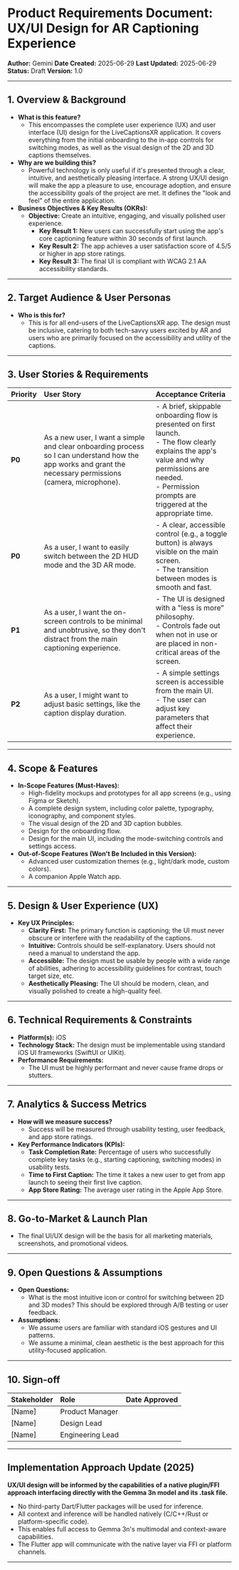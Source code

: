 # Product Requirements Document: UX/UI Design for AR Captioning Experience

**Author:** Gemini
**Date Created:** 2025-06-29
**Last Updated:** 2025-06-29
**Status:** Draft
**Version:** 1.0

---

## 1. Overview & Background

*   **What is this feature?**
    *   This encompasses the complete user experience (UX) and user interface (UI) design for the LiveCaptionsXR application. It covers everything from the initial onboarding to the in-app controls for switching modes, as well as the visual design of the 2D and 3D captions themselves.
*   **Why are we building this?**
    *   Powerful technology is only useful if it's presented through a clear, intuitive, and aesthetically pleasing interface. A strong UX/UI design will make the app a pleasure to use, encourage adoption, and ensure the accessibility goals of the project are met. It defines the "look and feel" of the entire application.
*   **Business Objectives & Key Results (OKRs):**
    *   **Objective:** Create an intuitive, engaging, and visually polished user experience.
        *   **Key Result 1:** New users can successfully start using the app's core captioning feature within 30 seconds of first launch.
        *   **Key Result 2:** The app achieves a user satisfaction score of 4.5/5 or higher in app store ratings.
        *   **Key Result 3:** The final UI is compliant with WCAG 2.1 AA accessibility standards.

---

## 2. Target Audience & User Personas

*   **Who is this for?**
    *   This is for all end-users of the LiveCaptionsXR app. The design must be inclusive, catering to both tech-savvy users excited by AR and users who are primarily focused on the accessibility and utility of the captions.

---

## 3. User Stories & Requirements

| Priority | User Story                                                                                             | Acceptance Criteria                                                                                                                                                              |
| :------- | :----------------------------------------------------------------------------------------------------- | :------------------------------------------------------------------------------------------------------------------------------------------------------------------------------- |
| **P0**   | As a new user, I want a simple and clear onboarding process so I can understand how the app works and grant the necessary permissions (camera, microphone). | - A brief, skippable onboarding flow is presented on first launch. <br> - The flow clearly explains the app's value and why permissions are needed. <br> - Permission prompts are triggered at the appropriate time. |
| **P0**   | As a user, I want to easily switch between the 2D HUD mode and the 3D AR mode.                           | - A clear, accessible control (e.g., a toggle button) is always visible on the main screen. <br> - The transition between modes is smooth and fast. |
| **P1**   | As a user, I want the on-screen controls to be minimal and unobtrusive, so they don't distract from the main captioning experience. | - The UI is designed with a "less is more" philosophy. <br> - Controls fade out when not in use or are placed in non-critical areas of the screen. |
| **P2**   | As a user, I might want to adjust basic settings, like the caption display duration.                      | - A simple settings screen is accessible from the main UI. <br> - The user can adjust key parameters that affect their experience. |

---

## 4. Scope & Features

*   **In-Scope Features (Must-Haves):**
    *   High-fidelity mockups and prototypes for all app screens (e.g., using Figma or Sketch).
    *   A complete design system, including color palette, typography, iconography, and component styles.
    *   The visual design of the 2D and 3D caption bubbles.
    *   Design for the onboarding flow.
    *   Design for the main UI, including the mode-switching controls and settings access.
*   **Out-of-Scope Features (Won't Be Included in this Version):**
    *   Advanced user customization themes (e.g., light/dark mode, custom colors).
    *   A companion Apple Watch app.

---

## 5. Design & User Experience (UX)

*   **Key UX Principles:**
    *   **Clarity First:** The primary function is captioning; the UI must never obscure or interfere with the readability of the captions.
    *   **Intuitive:** Controls should be self-explanatory. Users should not need a manual to understand the app.
    *   **Accessible:** The design must be usable by people with a wide range of abilities, adhering to accessibility guidelines for contrast, touch target size, etc.
    *   **Aesthetically Pleasing:** The UI should be modern, clean, and visually polished to create a high-quality feel.

---

## 6. Technical Requirements & Constraints

*   **Platform(s):** iOS
*   **Technology Stack:** The design must be implementable using standard iOS UI frameworks (SwiftUI or UIKit).
*   **Performance Requirements:**
    *   The UI must be highly performant and never cause frame drops or stutters.

---

## 7. Analytics & Success Metrics

*   **How will we measure success?**
    *   Success will be measured through usability testing, user feedback, and app store ratings.
*   **Key Performance Indicators (KPIs):**
    *   **Task Completion Rate:** Percentage of users who successfully complete key tasks (e.g., starting captioning, switching modes) in usability tests.
    *   **Time to First Caption:** The time it takes a new user to get from app launch to seeing their first live caption.
    *   **App Store Rating:** The average user rating in the Apple App Store.

---

## 8. Go-to-Market & Launch Plan

*   The final UI/UX design will be the basis for all marketing materials, screenshots, and promotional videos.

---

## 9. Open Questions & Assumptions

*   **Open Questions:**
    *   What is the most intuitive icon or control for switching between 2D and 3D modes? This should be explored through A/B testing or user feedback.
*   **Assumptions:**
    *   We assume users are familiar with standard iOS gestures and UI patterns.
    *   We assume a minimal, clean aesthetic is the best approach for this utility-focused application.

---

## 10. Sign-off

| Stakeholder       | Role                | Date Approved |
| :---------------- | :------------------ | :------------ |
| [Name]            | Product Manager     |               |
| [Name]            | Design Lead         |               |
| [Name]            | Engineering Lead    |               |

---

## Implementation Approach Update (2025)

**UX/UI design will be informed by the capabilities of a native plugin/FFI approach interfacing directly with the Gemma 3n model and its .task file.**
- No third-party Dart/Flutter packages will be used for inference.
- All context and inference will be handled natively (C/C++/Rust or platform-specific code).
- This enables full access to Gemma 3n's multimodal and context-aware capabilities.
- The Flutter app will communicate with the native layer via FFI or platform channels.

---
